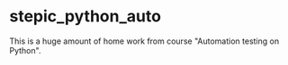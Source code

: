 # stepic_python_auto
This is a huge amount of home work from course "Automation testing on Python". 
